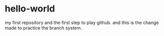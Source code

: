 # hello-world
my first repository and the first step to play github.
and this is the change made to practice the branch system.
